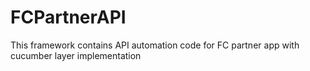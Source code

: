 # FCPartnerAPI
This framework contains API automation code for FC partner app with cucumber layer implementation
